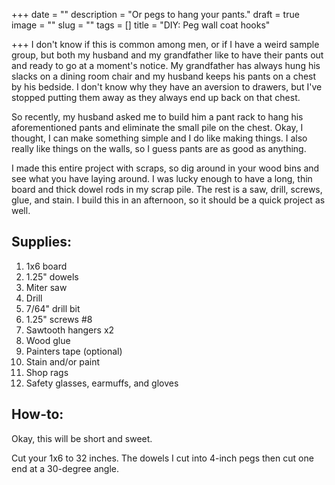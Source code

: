 +++
date = ""
description = "Or pegs to hang your pants."
draft = true
image = ""
slug = ""
tags = []
title = "DIY: Peg wall coat hooks"

+++
I don't know if this is common among men, or if I have a weird sample group, but both my husband and my grandfather like to have their pants out and ready to go at a moment's notice. My grandfather has always hung his slacks on a dining room chair and my husband keeps his pants on a chest by his bedside. I don't know why they have an aversion to drawers, but I've stopped putting them away as they always end up back on that chest.

So recently, my husband asked me to build him a pant rack to hang his aforementioned pants and eliminate the small pile on the chest. Okay, I thought, I can make something simple and I do like making things. I also really like things on the walls, so I guess pants are as good as anything.

I made this entire project with scraps, so dig around in your wood bins and see what you have laying around. I was lucky enough to have a long, thin board and thick dowel rods in my scrap pile. The rest is a saw, drill, screws, glue, and stain. I build this in an afternoon, so it should be a quick project as well.

## Supplies:

 1. 1x6 board
 2. 1.25" dowels
 3. Miter saw
 4. Drill
 5. 7/64" drill bit
 6. 1.25" screws #8
 7. Sawtooth hangers x2
 8. Wood glue
 9. Painters tape (optional)
10. Stain and/or paint
11. Shop rags
12. Safety glasses, earmuffs, and gloves

## How-to:

Okay, this will be short and sweet.

Cut your 1x6 to 32 inches. The dowels I cut into 4-inch pegs then cut one end at a 30-degree angle.